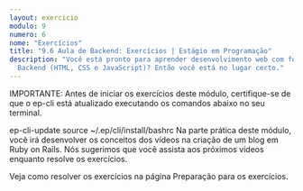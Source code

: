 ```yaml
---
layout: exercicio
modulo: 9
numero: 6
nome: "Exercícios"
title: "9.6 Aula de Backend: Exercícios | Estágio em Programação"
description: "Você está pronto para aprender desenvolvimento web com foco em
  Backend (HTML, CSS e JavaScript)? Então você está no lugar certo."
---
```


IMPORTANTE: Antes de iniciar os exercícios deste módulo, certifique-se de que o ep-cli está atualizado executando os comandos abaixo no seu terminal.

ep-cli-update
source ~/.ep/cli/install/bashrc
Na parte prática deste módulo, você irá desenvolver os conceitos dos vídeos na criação de um blog em Ruby on Rails. Nós sugerimos que você assista aos próximos vídeos enquanto resolve os exercícios.

Veja como resolver os exercícios na página Preparação para os exercícios.


